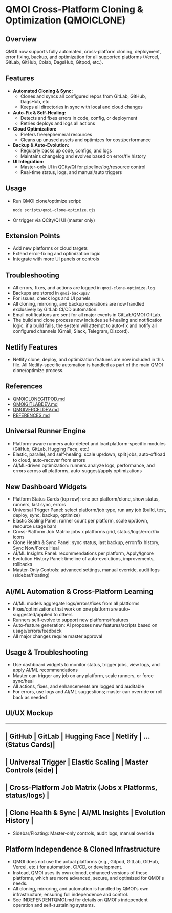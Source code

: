 # QMOI Cross-Platform Cloning & Optimization (QMOICLONE)

## Overview
QMOI now supports fully automated, cross-platform cloning, deployment, error fixing, backup, and optimization for all supported platforms (Vercel, GitLab, GitHub, Colab, DagsHub, Gitpod, etc.).

## Features
- **Automated Cloning & Sync:**
  - Clones and syncs all configured repos from GitLab, GitHub, DagsHub, etc.
  - Keeps all directories in sync with local and cloud changes
- **Auto-Fix & Self-Healing:**
  - Detects and fixes errors in code, config, or deployment
  - Retries deploys and logs all actions
- **Cloud Optimization:**
  - Prefers free/ephemeral resources
  - Cleans up unused assets and optimizes for cost/performance
- **Backup & Auto-Evolution:**
  - Regularly backs up code, configs, and logs
  - Maintains changelog and evolves based on error/fix history
- **UI Integration:**
  - Master-only UI in QCity/QI for pipeline/log/resource control
  - Real-time status, logs, and manual/auto triggers

## Usage
- Run QMOI clone/optimize script:
  ```sh
  node scripts/qmoi-clone-optimize.cjs
  ```
- Or trigger via QCity/QI UI (master only)

## Extension Points
- Add new platforms or cloud targets
- Extend error-fixing and optimization logic
- Integrate with more UI panels or controls

## Troubleshooting
- All errors, fixes, and actions are logged in `qmoi-clone-optimize.log`
- Backups are stored in `qmoi-backups/`
- For issues, check logs and UI panels
- All cloning, mirroring, and backup operations are now handled exclusively by GitLab CI/CD automation.
- Email notifications are sent for all major events in GitLab/QMOI GitLab.
- The build and clone process now includes self-healing and notification logic: if a build fails, the system will attempt to auto-fix and notify all configured channels (Gmail, Slack, Telegram, Discord).

## Netlify Features
- Netlify clone, deploy, and optimization features are now included in this file. All Netlify-specific automation is handled as part of the main QMOI clone/optimize process.

## References
- [QMOICLONEGITPOD.md](./QMOICLONEGITPOD.md)
- [QMOIGITLABDEV.md](./QMOIGITLABDEV.md)
- [QMOIVERCELDEV.md](./QMOIVERCELDEV.md)
- [REFERENCES.md](./REFERENCES.md) 

## Universal Runner Engine
- Platform-aware runners auto-detect and load platform-specific modules (GitHub, GitLab, Hugging Face, etc.)
- Elastic, parallel, and self-healing: scale up/down, split jobs, auto-offload to cloud, auto-recover from errors
- AI/ML-driven optimization: runners analyze logs, performance, and errors across all platforms, auto-suggest/apply optimizations

## New Dashboard Widgets
- Platform Status Cards (top row): one per platform/clone, show status, runners, last sync, errors
- Universal Trigger Panel: select platform/job type, run any job (build, test, deploy, sync, backup, optimize)
- Elastic Scaling Panel: runner count per platform, scale up/down, resource usage bars
- Cross-Platform Job Matrix: jobs x platforms grid, status/logs/error/fix icons
- Clone Health & Sync Panel: sync status, last backup, error/fix history, Sync Now/Force Heal
- AI/ML Insights Panel: recommendations per platform, Apply/Ignore
- Evolution History Panel: timeline of auto-evolutions, improvements, rollbacks
- Master-Only Controls: advanced settings, manual override, audit logs (sidebar/floating)

## AI/ML Automation & Cross-Platform Learning
- AI/ML models aggregate logs/errors/fixes from all platforms
- Fixes/optimizations that work on one platform are auto-suggested/applied to others
- Runners self-evolve to support new platforms/features
- Auto-feature generation: AI proposes new features/scripts based on usage/errors/feedback
- All major changes require master approval

## Usage & Troubleshooting
- Use dashboard widgets to monitor status, trigger jobs, view logs, and apply AI/ML recommendations
- Master can trigger any job on any platform, scale runners, or force sync/heal
- All actions, fixes, and enhancements are logged and auditable
- For errors, use logs and AI/ML suggestions; master can override or roll back as needed

## UI/UX Mockup
---------------------------------------------------------------
| GitHub | GitLab | Hugging Face | Netlify | ... (Status Cards)|
---------------------------------------------------------------
| Universal Trigger | Elastic Scaling | Master Controls (side) |
---------------------------------------------------------------
| Cross-Platform Job Matrix (Jobs x Platforms, status/logs)    |
---------------------------------------------------------------
| Clone Health & Sync | AI/ML Insights | Evolution History     |
---------------------------------------------------------------
- Sidebar/Floating: Master-only controls, audit logs, manual override 

## Platform Independence & Cloned Infrastructure

- QMOI does not use the actual platforms (e.g., Gitpod, GitLab, GitHub, Vercel, etc.) for automation, CI/CD, or development.
- Instead, QMOI uses its own cloned, enhanced versions of these platforms, which are more advanced, secure, and optimized for QMOI's needs.
- All cloning, mirroring, and automation is handled by QMOI's own infrastructure, ensuring full independence and control.
- See INDEPENDENTQMOI.md for details on QMOI's independent operation and self-sustaining systems. 
